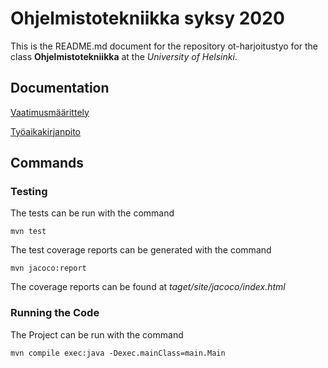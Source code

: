 # Ohjelmistotekniikka syksy 2020

This is the README.md document for the repository ot-harjoitustyo for the class **Ohjelmistotekniikka** at the *University of Helsinki*. 

## Documentation
[Vaatimusmäärittely](https://github.com/Alex-Elias/ot-harjoitustyo/blob/master/dokumentaatio/vaatimusmaarittely.md)

[Työaikakirjanpito](https://github.com/Alex-Elias/ot-harjoitustyo/blob/master/dokumentaatio/tuntikirjanpito.md)


## Commands

### Testing

The tests can be run with the command


`mvn test`


The test coverage reports can be generated with the command


`mvn jacoco:report`


The coverage reports can be found at *taget/site/jacoco/index.html*

### Running the Code

The Project can be run with the command


`mvn compile exec:java -Dexec.mainClass=main.Main`



